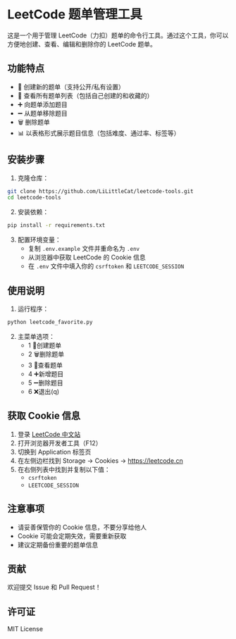 # LeetCode 题单管理工具

这是一个用于管理 LeetCode（力扣）题单的命令行工具。通过这个工具，你可以方便地创建、查看、编辑和删除你的 LeetCode 题单。

## 功能特点

- 📝 创建新的题单（支持公开/私有设置）
- 👀 查看所有题单列表（包括自己创建的和收藏的）
- ➕ 向题单添加题目
- ➖ 从题单移除题目
- 🗑️ 删除题单
- 📊 以表格形式展示题目信息（包括难度、通过率、标签等）

## 安装步骤

1. 克隆仓库：
```bash
git clone https://github.com/LiLittleCat/leetcode-tools.git
cd leetcode-tools
```

2. 安装依赖：
```bash
pip install -r requirements.txt
```

3. 配置环境变量：
   - 复制 `.env.example` 文件并重命名为 `.env`
   - 从浏览器中获取 LeetCode 的 Cookie 信息
   - 在 `.env` 文件中填入你的 `csrftoken` 和 `LEETCODE_SESSION`

## 使用说明

1. 运行程序：
```bash
python leetcode_favorite.py
```

2. 主菜单选项：
   - 1️ 📝创建题单
   - 2️ 🗑️删除题单
   - 3️ 👀查看题单
   - 4️ ➕新增题目
   - 5️ ➖删除题目
   - 6️ ❌退出(q)

## 获取 Cookie 信息

1. 登录 [LeetCode 中文站](https://leetcode.cn)
2. 打开浏览器开发者工具（F12）
3. 切换到 Application 标签页
4. 在左侧边栏找到 Storage -> Cookies -> https://leetcode.cn
5. 在右侧列表中找到并复制以下值：
   - `csrftoken`
   - `LEETCODE_SESSION`

## 注意事项

- 请妥善保管你的 Cookie 信息，不要分享给他人
- Cookie 可能会定期失效，需要重新获取
- 建议定期备份重要的题单信息

## 贡献

欢迎提交 Issue 和 Pull Request！

## 许可证

MIT License 